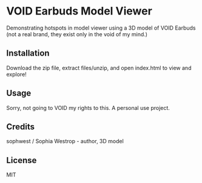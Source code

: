 # VOID Earbuds Model Viewer  
Demonstrating hotspots in model viewer using a 3D model of VOID Earbuds (not a real brand, they exist only in the void of my mind.)  

## Installation  

Download the zip file, extract files/unzip, and open index.html to view and explore!  

## Usage

Sorry, not going to VOID my rights to this. A personal use project.  

## Credits  

sophwest / Sophia Westrop - author, 3D model

## License  

MIT  